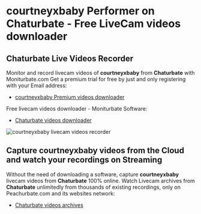# courtneyxbaby Performer on Chaturbate - Free LiveCam videos downloader

## Chaturbate Live Videos Recorder

Monitor and record livecam videos of **courtneyxbaby** from **Chaturbate** with Moniturbate.com
Get a premium trial for free by just and only registering with your Email address:
* [courtneyxbaby Premium videos downloader](https://moniturbate.com/request-demo-licence-key.html)

Free livecam videos downloader - Moniturbate Software:
* [Chaturbate videos downloader](https://moniturbate.com/moniturbate-download-software.html)

![courtneyxbaby livecam videos recorder](https://peachurnet.com/templates/moniturbate-software.png)


## Capture courtneyxbaby videos from the Cloud and watch your recordings on Streaming

Without the need of downloading a software, capture **courtneyxbaby** livecam videos from **Chaturbate** 100% online.
Watch Livecam archives from **Chaturbate** unlimitedly from thousands of existing recordings, only on Peachurbate.com and its websites network:
* [Chaturbate videos archives](https://peachurnet.com/)